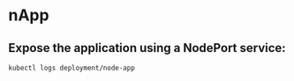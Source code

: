 # nApp


## Expose the application using a NodePort service:
```SHELL
kubectl logs deployment/node-app
```
